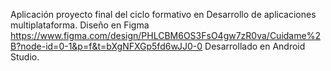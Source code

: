 Aplicación proyecto final del ciclo formativo en Desarrollo de aplicaciones multiplataforma.
Diseño en Figma 
https://www.figma.com/design/PHLCBM6OS3FsO4gw7zR0va/Cuidame%2B?node-id=0-1&p=f&t=bXgNFXGp5fd6wJJ0-0
Desarrollado en Android Studio. 

